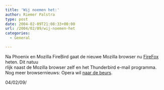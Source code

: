 ```yaml
---
title: 'Wij noemen het:'
author: Riemer Palstra
type: post
date: 2004-02-09T21:08:33+00:00
url: /2004/02/09/wij-noemen-het
categories:
  - General

---
```

Na Phoenix en Mozilla FireBird gaat de nieuwe Mozilla browser nu [FireFox][1] heten. Dit natuu  
rlijk naast de Mozilla browser zelf en het Thunderbird e-mail programma. Nog meer browsernieuws: Opera wil [naar de beurs][2].

 [1]: http://www.mozilla.org/press/mozilla-2004-02-09.html
 [2]: http://www.opera.com/pressreleases/en/20
04/02/09/